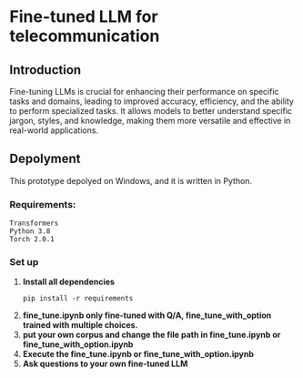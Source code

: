 # Fine-tuned LLM for telecommunication

## Introduction

Fine-tuning LLMs is crucial for enhancing their performance on specific tasks and domains, leading to improved accuracy, efficiency, and the ability to perform specialized tasks. It allows models to better understand specific jargon, styles, and knowledge, making them more versatile and effective in real-world applications.

## Depolyment

This prototype depolyed on Windows, and it is written in Python.

### Requirements:

    Transformers
    Python 3.8
    Torch 2.0.1

### Set up

1. **Install all dependencies**
   ```
   pip install -r requirements
   ```
2. **fine_tune.ipynb only fine-tuned with Q/A, fine_tune_with_option trained with multiple choices.**
3. **put your own corpus and change the file path in fine_tune.ipynb or fine_tune_with_option.ipynb**
4. **Execute the fine_tune.ipynb or fine_tune_with_option.ipynb**
5. **Ask questions to your own fine-tuned LLM**
